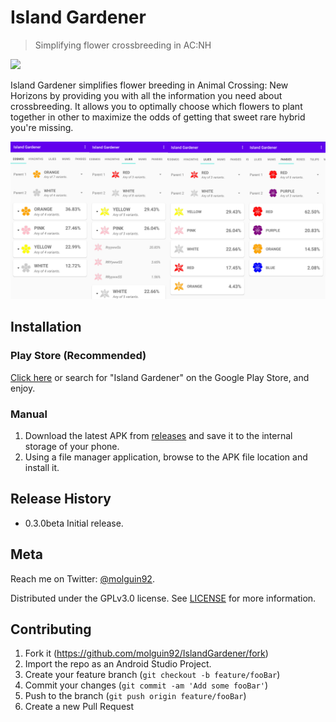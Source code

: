 # Island Gardener
> Simplifying flower crossbreeding in AC:NH

<a href="https://play.google.com/store/apps/details?id=org.molguin.islandgardener"><img src="https://raw.githubusercontent.com/steverichey/google-play-badge-svg/master/img/en_get.svg" width="200px"></a>

Island Gardener simplifies flower breeding in Animal Crossing: New Horizons by providing you with all the information you need about crossbreeding.
It allows you to optimally choose which flowers to plant together in other to maximize the odds of getting that sweet rare hybrid you're missing.

![](./screenshots/header.png)
## Installation

### Play Store (Recommended)
[Click here](https://play.google.com/store/apps/details?id=org.molguin.islandgardener) or search for "Island Gardener" on the Google Play Store, and enjoy.

### Manual

1. Download the latest APK from [releases](https://github.com/molguin92/IslandGardener/releases) and save it to the internal storage of your phone.
2. Using a file manager application, browse to the APK file location and install it.

## Release History

* 0.3.0beta Initial release.

## Meta

Reach me on Twitter: [@molguin92](https://twitter.com/molguin92).

Distributed under the GPLv3.0 license. See [LICENSE](LICENSE) for more information.

## Contributing

1. Fork it (<https://github.com/molguin92/IslandGardener/fork>)
2. Import the repo as an Android Studio Project.
3. Create your feature branch (`git checkout -b feature/fooBar`)
4. Commit your changes (`git commit -am 'Add some fooBar'`)
5. Push to the branch (`git push origin feature/fooBar`)
6. Create a new Pull Request

